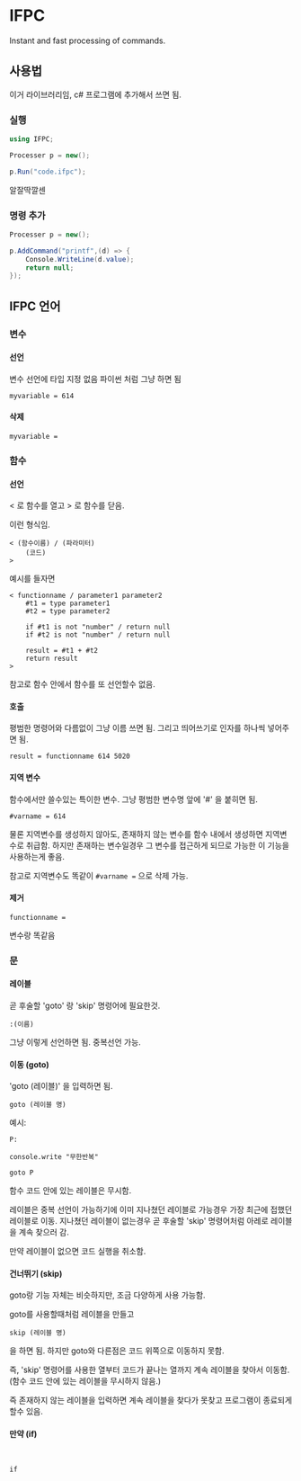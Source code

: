 # IFPC

Instant and fast processing of commands.

## 사용법

이거 라이브러리임, c# 프로그램에 추가해서 쓰면 됨.

### 실행

```cs
using IFPC;

Processer p = new();

p.Run("code.ifpc");
```

알잘딱깔센

### 명령 추가

```cs
Processer p = new();

p.AddCommand("printf",(d) => {
	Console.WriteLine(d.value);
	return null;
});
````

## IFPC 언어

### 변수
#### 선언
변수 선언에 타입 지정 없음
파이썬 처럼 그냥 하면 됨 

```
myvariable = 614
```

#### 삭제

```
myvariable =
```

### 함수

#### 선언
< 로 함수를 열고 > 로 함수를 닫음.

이런 형식임.
```
< (함수이름) / (파라미터)
	(코드)
>
```

예시를 들자면
```
< functionname / parameter1 parameter2
	#t1 = type parameter1
	#t2 = type parameter2

	if #t1 is not "number" / return null
	if #t2 is not "number" / return null

	result = #t1 + #t2
	return result
>
```

참고로 함수 안에서 함수를 또 선언할수 없음.

#### 호출
평범한 명령어와 다름없이 그냥 이름 쓰면 됨. 그리고 띄어쓰기로 인자를 하나씩 넣어주면 됨.
```
result = functionname 614 5020
```
#### 지역 변수
함수에서만 쓸수있는 특이한 변수.
그냥 평범한 변수명 앞에 '#' 을 붙히면 됨.
```
#varname = 614
```
물론 지역변수를 생성하지 않아도, 존재하지 않는 변수를 함수 내에서 생성하면 지역변수로 취급함.
하지만 존재하는 변수일경우 그 변수를 접근하게 되므로 가능한 이 기능을 사용하는게 좋음.

참고로 지역변수도 똑같이 ``#varname =`` 으로 삭제 가능.
#### 제거

```
functionname =
```
변수랑 똑같음

### 문

#### 레이블
곧 후술할 'goto' 랑 'skip' 명령어에 필요한것.

```
:(이름)
```
그냥 이렇게 선언하면 됨.
중복선언 가능.

#### 이동 (goto)
 'goto (레이블)' 을 입력하면 됨.
```
goto (레이블 명)
```

예시:
```
P:

console.write "무한반복"

goto P
```

함수 코드 안에 있는 레이블은 무시함.

레이블은 중복 선언이 가능하기에
이미 지나쳤던 레이블로 가능경우 가장 최근에 접했던 레이블로 이동.
지나쳤던 레이블이 없는경우 곧 후술할 'skip' 명령어처럼 아레로 레이블을 계속 찾으러 감.

만약 레이블이 없으면 코드 실행을 취소함.

#### 건너뛰기 (skip)
goto랑 기능 자체는 비슷하지만, 조금 다양하게 사용 가능함.

goto를 사용할때처럼 레이블을 만들고
```
skip (레이블 명)
```
을 하면 됨. 하지만 goto와 다른점은 코드 위쪽으로 이동하지 못함.

즉, 'skip'  명령어를 사용한 열부터 코드가 끝나는 열까지 계속 레이블을 찾아서 이동함.
(함수 코드 안에 있는 레이블을 무시하지 않음.)

즉 존재하지 않는 레이블을 입력하면 계속 레이블을 찾다가 못찾고 프로그램이 종료되게 할수 있음.

#### 만약 (if)
```


if 
```
